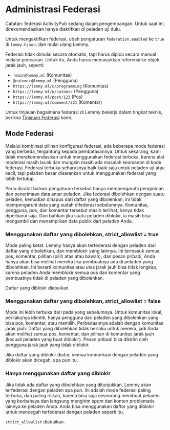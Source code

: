 # Administrasi Federasi

Catatan: federasi ActivityPub sedang dalam pengembangan. Untuk saat ini, direkomendasikan hanya diaktifkan di peladen uji dulu.

Untuk mengaktifkan federasi, ubah pengaturan `federation.enabled` ke `true` di `lemmy.hjson`, dan mulai ulang Lemmy.

Federasi tidak dimulai secara otomatis, tapi harus dipicu secara manual melalui pencarian. Untuk itu, Anda harus memasukkan referensi ke objek jarak jauh, seperti:

- `!main@lemmy.ml` (Komunitas)
- `@nutomic@lemmy.ml` (Pengguna)
- `https://lemmy.ml/c/programming` (Komunitas)
- `https://lemmy.ml/u/nutomic` (Pengguna)
- `https://lemmy.ml/post/123` (Pos)
- `https://lemmy.ml/comment/321` (Komentar)

Untuk tinjauan bagaimana federasi di Lemmy bekerja dalam tingkat teknis, periksa [Tinjauan Federasi](overview.md) kami.

## Mode Federasi

Melalui kombinasi pilihan konfigurasi federasi, ada beberapa mode federasi yang berbeda, tergantung kepada pembatasannya. Untuk sekarang, kami tidak merekomendasikan untuk menggunakan federasi terbuka, karena alat moderasi masih lacak dan mungkin masih ada masalah keamanan di kode federasi. Federasi terbuka seharusnya baik-baik saja untuk peladen uji atau kecil, tapi peladen besar disarankan untuk menggunakan federasi yang lebih tertutup.

Perlu dicatat bahwa pengaturan tersebut hanya mempengaruhi pengiriman dan penerimaan data antar peladen. Jika federasi dibolehkan dengan suatu peladen, kemudian dihapus dari daftar yang dibolehkan, ini tidak mempengaruhi data yang sudah difederasi sebelumnya. Komunitas, pengguna, pos, dan komentar tersebut masih terlihat, hanya tidak diperbarui saja. Dan bahkan jika suatu peladen diblokir, ia masih bisa mengambil dan menampilkan data publik dari peladen Anda.

### Menggunakan daftar yang dibolehkan, strict_allowlist = true

Mode paling ketat. Lemmy hanya akan terfederasi dengan peladen dari daftar yang dibolehkan, dan memblokir yang lainnya. Ini termasuk semua pos, komentar, pilihan (pilih atas atau bawah), dan pesan pribadi, Anda hanya akan bisa melihat mereka jika pembuatnya ada di peladen yang dibolehkan. Ini berarti komunitas atau utas jarak jauh bisa tidak lengkap, karena peladen Anda memblokir semua pos dan komentar yang pembuatnya tidak di peladen yang dibolehkan.

Daftar yang diblokir diabaikan.

### Menggunakan daftar yang dibolehkan, strict_allowlist = false

Mode ini lebih terbuka dari pada yang sebelumnya. Untuk komunitas lokal, perilakunya identik, hanya pengguna dari peladen yang dibolehkan yang bisa pos, komentar, atau memilih. Perbedaannya adalah dengan komunitas jarak jauh. Daftar yang dibolehkan tidak berlaku untuk mereka, jadi Anda akan melihat semua pos, komentar, dan pilihan di komunitas jarak jauh (kecuali peladen yang buat diblokir). Pesan pribadi bisa dikirim oleh pengguna jarak jauh yang tidak diblokir.

Jika daftar yang diblokir diatur, semua komunikasi dengan peladen yang diblokir akan dicegah, apa pun itu.

### Hanya menggunakan daftar yang diblokir

Jika tidak ada daftar yang dibolehkan yang ditunjukkan, Lemmy akan terfederasi dengan peladen apa pun. Ini adalah mode federasi paling terbuka, dan paling riskan, karena bisa saja seseorang membuat peladen yang berbahaya dan langsung mengirim _spam_ dan konten problematis lainnya ke peladen Anda. Anda bisa menggunakan daftar yang diblokir untuk mencegah terfederasi dengan peladen seperti itu.

`strict_allowlist` diabaikan.
